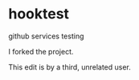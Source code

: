 hooktest
========

github services testing

I forked the project.

This edit is by a third, unrelated user.
